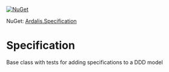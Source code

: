 [![NuGet](https://img.shields.io/nuget/dt/Ardalis.Specification.svg)](https://www.nuget.org/packages/Ardalis.Specification)

NuGet: [Ardalis.Specification](https://www.nuget.org/packages/Ardalis.Specification)

# Specification

Base class with tests for adding specifications to a DDD model
